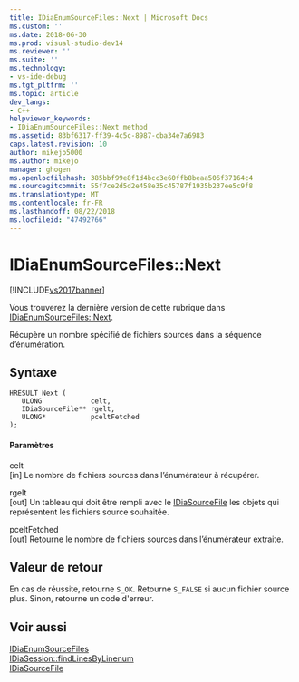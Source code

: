```yaml
---
title: IDiaEnumSourceFiles::Next | Microsoft Docs
ms.custom: ''
ms.date: 2018-06-30
ms.prod: visual-studio-dev14
ms.reviewer: ''
ms.suite: ''
ms.technology:
- vs-ide-debug
ms.tgt_pltfrm: ''
ms.topic: article
dev_langs:
- C++
helpviewer_keywords:
- IDiaEnumSourceFiles::Next method
ms.assetid: 83bf6317-ff39-4c5c-8987-cba34e7a6983
caps.latest.revision: 10
author: mikejo5000
ms.author: mikejo
manager: ghogen
ms.openlocfilehash: 385bbf99e8f1d4bcc3e60ffb8beaa506f37164c4
ms.sourcegitcommit: 55f7ce2d5d2e458e35c45787f1935b237ee5c9f8
ms.translationtype: MT
ms.contentlocale: fr-FR
ms.lasthandoff: 08/22/2018
ms.locfileid: "47492766"
---
```

# <a name="idiaenumsourcefilesnext"></a>IDiaEnumSourceFiles::Next
[!INCLUDE[vs2017banner](../../includes/vs2017banner.md)]

Vous trouverez la dernière version de cette rubrique dans [IDiaEnumSourceFiles::Next](https://docs.microsoft.com/visualstudio/debugger/debug-interface-access/idiaenumsourcefiles-next).  
  
Récupère un nombre spécifié de fichiers sources dans la séquence d’énumération.  
  
## <a name="syntax"></a>Syntaxe  
  
```cpp#  
HRESULT Next (   
   ULONG            celt,  
   IDiaSourceFile** rgelt,  
   ULONG*           pceltFetched  
);  
```  
  
#### <a name="parameters"></a>Paramètres  
 celt  
 [in] Le nombre de fichiers sources dans l’énumérateur à récupérer.  
  
 rgelt  
 [out] Un tableau qui doit être rempli avec le [IDiaSourceFile](../../debugger/debug-interface-access/idiasourcefile.md) les objets qui représentent les fichiers source souhaitée.  
  
 pceltFetched  
 [out] Retourne le nombre de fichiers sources dans l’énumérateur extraite.  
  
## <a name="return-value"></a>Valeur de retour  
 En cas de réussite, retourne `S_OK`. Retourne `S_FALSE` si aucun fichier source plus. Sinon, retourne un code d'erreur.  
  
## <a name="see-also"></a>Voir aussi  
 [IDiaEnumSourceFiles](../../debugger/debug-interface-access/idiaenumsourcefiles.md)   
 [IDiaSession::findLinesByLinenum](../../debugger/debug-interface-access/idiasession-findlinesbylinenum.md)   
 [IDiaSourceFile](../../debugger/debug-interface-access/idiasourcefile.md)



